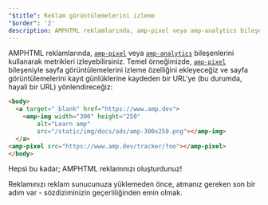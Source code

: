 ```yaml
---
"$title": Reklam görüntülemelerini izleme
"$order": '2'
description: AMPHTML reklamlarında, amp-pixel veya amp-analytics bileşenlerini kullanarak metrikleri izleyebilirsiniz. Temel örneğimizde, amp-pixel bileşeniyle sayfa görüntülemelerini izleme...
---
```


AMPHTML reklamlarında, [`amp-pixel`](../../../../documentation/components/reference/amp-pixel.md) veya [`amp-analytics`](../../../../documentation/components/reference/amp-analytics.md) bileşenlerini kullanarak metrikleri izleyebilirsiniz. Temel örneğimizde, [`amp-pixel`](../../../../documentation/components/reference/amp-pixel.md) bileşeniyle sayfa görüntülemelerini izleme özelliğini ekleyeceğiz ve sayfa görüntülemelerini kayıt günlüklerine kaydeden bir URL'ye (bu durumda, hayali bir URL) yönlendireceğiz:

```html
<body>
  <a target="_blank" href="https://www.amp.dev">
    <amp-img width="300" height="250"
        alt="Learn amp"
        src="/static/img/docs/ads/amp-300x250.png"></amp-img>
  </a>
<amp-pixel src="https://www.amp.dev/tracker/foo"></amp-pixel>
</body>
```

Hepsi bu kadar; AMPHTML reklamınızı oluşturdunuz!

Reklamınızı reklam sunucunuza yüklemeden önce, atmanız gereken son bir adım var - sözdiziminizin geçerliliğinden emin olmak.
